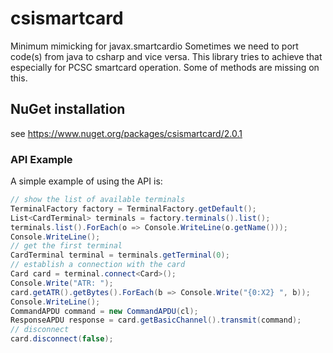 # csismartcard
Minimum mimicking for javax.smartcardio
Sometimes we need to port code(s) from java to csharp and vice versa. This library tries to achieve that especially for PCSC smartcard operation. Some of methods are missing on this.

##  NuGet installation
see https://www.nuget.org/packages/csismartcard/2.0.1

###  API Example
A simple example of using the API is:
```csharp
// show the list of available terminals
TerminalFactory factory = TerminalFactory.getDefault();
List<CardTerminal> terminals = factory.terminals().list();
terminals.list().ForEach(o => Console.WriteLine(o.getName()));
Console.WriteLine();
// get the first terminal
CardTerminal terminal = terminals.getTerminal(0);
// establish a connection with the card
Card card = terminal.connect<Card>();
Console.Write("ATR: ");
card.getATR().getBytes().ForEach(b => Console.Write("{0:X2} ", b));
Console.WriteLine();
CommandAPDU command = new CommandAPDU(cl);
ResponseAPDU response = card.getBasicChannel().transmit(command);
// disconnect
card.disconnect(false);
```
